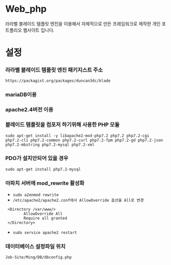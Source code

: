 # Web_php
라라벨 블레이드 템플릿 엔진을 이용해서 자체적으로 만든 프레임워크로 제작한 개인 포트폴리오 웹사이트 입니다.

# 설정
### 라라벨 블레이드 템플릿 엔진 패키지스트 주소
`https://packagist.org/packages/duncan3dc/blade` 

### mariaDB이용

### apache2.4버전 이용

### 블레이드 템플릿을 컴포저 하기위해 사용한 PHP 모듈
`sudo apt-get install -y libapache2-mod-php7.2 php7.2 php7.2-cgi php7.2-cli php7.2-common php7.2-curl php7.2-fpm php7.2-gd php7.2-json php7.2-mbstring php7.2-mysql php7.2-xml` 

### PDO가 설치안되어 있을 경우
`sudo apt-get install php7.2-mysql`

### 아파치 서버에 mod_rewrite 활성화
- `sudo a2enmod rewrite`
- `/etc/apache2/apache2.conf에서 AllowOverride 옵션을 All로 변경`
```vim
 <Directory /var/www/>
        AllowOverride All
        Require all granted
 </Directory>
``` 
- `sudo service apache2 restart`
 
### 데이터베이스 설정파일 위치
`Job-Site/Ming/DB/dbconfig.php`
 
 
